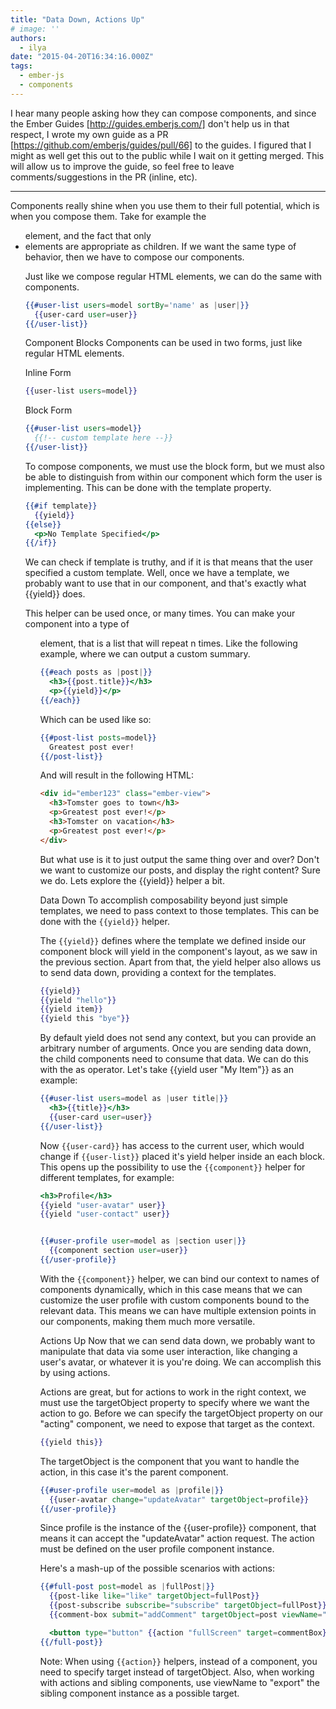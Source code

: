 ```yaml
---
title: "Data Down, Actions Up"
# image: ''
authors:
  - ilya
date: "2015-04-20T16:34:16.000Z"
tags:
  - ember-js
  - components
---
```


I hear many people asking how they can compose components, and since the Ember
Guides [http://guides.emberjs.com/] don't help us in that respect, I wrote my
own guide as a PR [https://github.com/emberjs/guides/pull/66] to the guides. I
figured that I might as well get this out to the public while I wait on it
getting merged. This will allow us to improve the guide, so feel free to leave
comments/suggestions in the PR (inline, etc).

---

Components really shine when you use them to their full potential, which is when
you compose them.
Take for example the <ul> element, and the fact that only <li> elements are
appropriate as children.
If we want the same type of behavior, then we have to compose our components.

Just like we compose regular HTML elements, we can do the same with components.

```handlebars
{{#user-list users=model sortBy='name' as |user|}}
  {{user-card user=user}}
{{/user-list}}
```

Component Blocks
Components can be used in two forms, just like regular HTML elements.

Inline Form

```handlebars
{{user-list users=model}}
```

Block Form

```handlebars
{{#user-list users=model}}
  {{!-- custom template here --}}
{{/user-list}}
```

To compose components, we must use the block form, but we must also
be able to distinguish from within our component which form the user
is implementing. This can be done with the template property.

```handlebars
{{#if template}}
  {{yield}}
{{else}}
  <p>No Template Specified</p>
{{/if}}
```

We can check if template is truthy, and if it is that means that the user
specified a custom template.
Well, once we have a template, we probably want to use that in our component,
and that's exactly what {{yield}} does.

This helper can be used once, or many times. You can make your component into a
type of <ul> element,
that is a list that will repeat n times. Like the following example, where we
can output a custom summary.

```handlebars
{{#each posts as |post|}}
  <h3>{{post.title}}</h3>
  <p>{{yield}}</p>
{{/each}}
```

Which can be used like so:

```handlebars
{{#post-list posts=model}}
  Greatest post ever!
{{/post-list}}
```

And will result in the following HTML:

```html
<div id="ember123" class="ember-view">
  <h3>Tomster goes to town</h3>
  <p>Greatest post ever!</p>
  <h3>Tomster on vacation</h3>
  <p>Greatest post ever!</p>
</div>
```

But what use is it to just output the same thing over and over? Don't we want to
customize our posts,
and display the right content? Sure we do. Lets explore the {{yield}} helper a
bit.

Data Down
To accomplish composability beyond just simple templates, we need to pass
context to those templates. This can be done with the `{{yield}}` helper.

The `{{yield}}` defines where the template we defined inside our component block
will yield in the component's layout, as we saw in the previous section. Apart
from that, the yield helper also allows us to send data down, providing a
context for the templates.

```handlebars
{{yield}}
{{yield "hello"}}
{{yield item}}
{{yield this "bye"}}
```

By default yield does not send any context, but you can provide an arbitrary
number of arguments.
Once you are sending data down, the child components need to consume that data.
We can do this with the as operator. Let's take {{yield user "My Item"}} as an
example:

```handlebars
{{#user-list users=model as |user title|}}
  <h3>{{title}}</h3>
  {{user-card user=user}}
{{/user-list}}
```

Now `{{user-card}}` has access to the current user, which would change if
`{{user-list}}` placed it's yield helper inside an each block.
This opens up the possibility to use the `{{component}}` helper for different
templates, for example:

```handlebars
<h3>Profile</h3>
{{yield "user-avatar" user}}
{{yield "user-contact" user}}


{{#user-profile user=model as |section user|}}
  {{component section user=user}}
{{/user-profile}}
```

With the `{{component}}` helper, we can bind our context to names of components
dynamically, which in this case means that we can customize
the user profile with custom components bound to the relevant data. This means
we can have multiple extension points in our components, making them much more
versatile.

Actions Up
Now that we can send data down, we probably want to manipulate that data via
some user interaction,
like changing a user's avatar, or whatever it is you're doing. We can accomplish
this by using actions.

Actions are great, but for actions to work in the right context, we must use the
targetObject property to specify
where we want the action to go. Before we can specify the targetObject property
on our "acting" component, we need
to expose that target as the context.

```handlebars
{{yield this}}
```

The targetObject is the component that you want to handle the action, in this
case it's the parent component.

```handlebars
{{#user-profile user=model as |profile|}}
  {{user-avatar change="updateAvatar" targetObject=profile}}
{{/user-profile}}
```

Since profile is the instance of the {{user-profile}} component, that means it
can accept the "updateAvatar" action request.
The action must be defined on the user profile component instance.

Here's a mash-up of the possible scenarios with actions:

```handlebars
{{#full-post post=model as |fullPost|}}
  {{post-like like="like" targetObject=fullPost}}
  {{post-subscribe subscribe="subscribe" targetObject=fullPost}}
  {{comment-box submit="addComment" targetObject=post viewName="commentBox"}}

  <button type="button" {{action "fullScreen" target=commentBox}}>Zen Mode</button>
{{/full-post}}
```

Note: When using `{{action}}` helpers, instead of a component, you need to
specify target instead of targetObject.
Also, when working with actions and sibling components, use viewName to
"export" the sibling component instance as a possible target.
